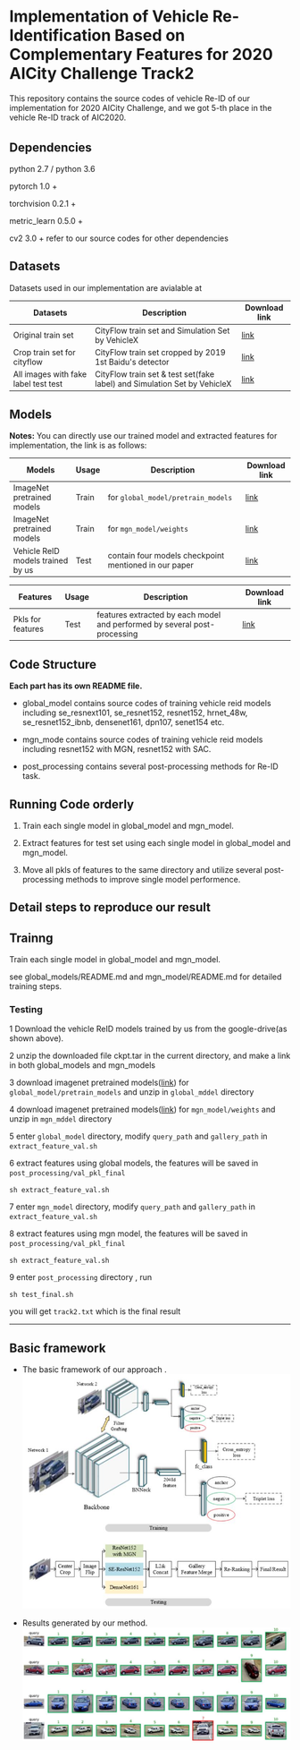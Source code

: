 # Implementation of Vehicle Re-Identification Based on Complementary Features for 2020 AICity Challenge Track2 
This repository contains the source codes of vehicle Re-ID of our implementation for 2020 AICity Challenge, and we got 5-th place in the vehicle Re-ID track of AIC2020.
######
## Dependencies
python 2.7 / python 3.6 

pytorch 1.0 +

torchvision 0.2.1 +

metric_learn 0.5.0 +

cv2 3.0 + 
refer to our source codes for other dependencies  

## Datasets
Datasets used in our implementation are avialable at 

| Datasets        | Description | Download link                                                    |
| -------------------------- | ---------------------------------------------- | ------------------------------------------------------------ |
| Original train set       | CityFlow train set and Simulation Set by VehicleX       | [link](https://drive.google.com/file/d/1by-7hUFTzFuAyRGASlSRZwSkEwAiPhls/view?usp=sharing) |
| Crop train set for cityflow  | CityFlow train set cropped by 2019 1st Baidu's detector  |   [link](https://drive.google.com/file/d/1S_R4OgnFMB1JrSIN21ZKHsMQE1nS45NH/view?usp=sharing)  |
| All images with fake label test test | CityFlow train set & test set(fake label) and Simulation Set by VehicleX            | [link](https://drive.google.com/file/d/1Z2Zpnp0qmO2PVSmsLQigb14jUSC-Lnzg/view?usp=sharing) |



## Models
**Notes:**
You can directly use our trained model and extracted features for implementation, the link is as follows:

| Models  | Usage   | Description | Download link                                                    |
| -------------------------- | ---------------------------------------------- | ------------------------------------------------------------ |-------------------------- |
| ImageNet pretrained models  | Train     | for ```global_model/pretrain_models```       | [link](https://drive.google.com/file/d/1pcZRbtJ8iaI99nzL9W1ZxQC0yu2lEPrF/view?usp=sharing) |
| ImageNet pretrained models  | Train     | for ```mgn_model/weights```  |   [link](https://drive.google.com/file/d/1kuUS8fltZCFYOHbQtzJyG9lBXOl6cijV/view?usp=sharing)  |
| Vehicle ReID models trained by us | Test   | contain four models checkpoint mentioned in our paper   | [link](https://drive.google.com/file/d/1VWXZmHAyM5zvfLujy7s0WNKhi50Bryc6/view?usp=sharing) |

| Features  | Usage    | Description | Download link                                                    |
| -------------------------- | ---------------------------------------------- | ------------------------------------------------------------ |-------------------------- |
| Pkls for features |Test | features extracted by each model  and performed by several post-processing      | [link](https://drive.google.com/file/d/1Hag_OBDAnT-gZfklCHZG66U9gbBBuubQ/view?usp=sharing) |

## Code Structure ##

**Each part has its own README file.**

* global_model contains source codes of training vehicle reid models including se_resnext101, se_resnet152, resnet152, hrnet_48w, se_resnet152_ibnb, densenet161, dpn107, senet154 etc.

* mgn_mode contains source codes of training vehicle reid models including resnet152 with MGN, resnet152 with SAC.

* post_processing contains several post-processing methods for Re-ID task.

## Running Code orderly ##

1. Train each single model in global_model and mgn_model.

2. Extract features for test set using each single model in global_model and mgn_model.

3. Move all pkls of features to the same directory and utilize several post-processing methods to improve single model performence.

## Detail steps to reproduce our result

## Trainng

Train each single model in global_model and mgn_model.

see global_models/README.md and mgn_model/README.md for detailed training steps. 

### Testing
1 Download the vehicle ReID models trained by us from the google-drive(as shown above). 

2 unzip the downloaded file ckpt.tar in the current directory, and make a link in both global_models and mgn_models

3 download imagenet pretrained models([link](https://drive.google.com/file/d/1pcZRbtJ8iaI99nzL9W1ZxQC0yu2lEPrF/view?usp=sharing)) for `global_model/pretrain_models` and unzip in `global_mddel` directory

4 download imagenet pretrained models([link](https://drive.google.com/file/d/1kuUS8fltZCFYOHbQtzJyG9lBXOl6cijV/view?usp=sharing)) for `mgn_model/weights` and unzip in `mgn_mddel` directory

5 enter ```global_model``` directory, modify ```query_path``` and ```gallery_path``` in ```extract_feature_val.sh```

6 extract features using global models, the features will be saved in `post_processing/val_pkl_final`
```
sh extract_feature_val.sh
```

7 enter ```mgn_model``` directory, modify ```query_path``` and ```gallery_path``` in ```extract_feature_val.sh```

8 extract features using mgn model, the features will be saved in `post_processing/val_pkl_final`
```
sh extract_feature_val.sh
``` 

9 enter `post_processing` directory , run 
```
sh test_final.sh
``` 
 you will get `track2.txt` which is the final result

-----


## Basic framework ##

* The basic framework of our approach .  
![image](fig/framework.jpg)

* Results generated by our method.
![image](fig/results.jpg)
